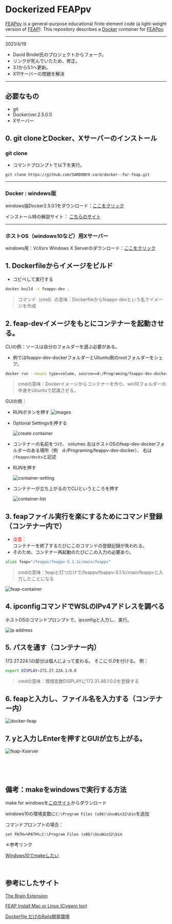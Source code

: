 # Dockerized FEAPpv

[FEAPpv] is a general-purpose educational finite element code
(a light-weight version of [FEAP]).  This repository describes
a [Docker] container for [FEAPpv].

[FEAPpv]: http://projects.ce.berkeley.edu/feap/feappv/

[FEAP]: http://projects.ce.berkeley.edu//feap/

[Docker]: https://www.docker.com/

[DockerHub]: https://hub.docker.com/r/dbindel/feappv-dev/

* * *

2021/4/19

* David Bindel氏のプロジェクトからフォーク。
* リンクが死んでいたため、修正。
* 3.1から5.1へ更新。
* X11サーバーの問題を解決

* * *

## 必要なもの

* git
* Docker(ver.2.5.0.1)
* Xサーバー

## 0. git cloneとDocker、Xサーバーのインストール
###  git clone

* コマンドプロンプトで以下を実行。

```shell
git clone https://github.com/SARDONYX-sard/docker--for-feap.git
```

* * *

### Docker : windows版

windows版Docker2.5.0.1をダウンロード：[ここをクリック](https://desktop.docker.com/win/stable/49550/Docker%20Desktop%20Installer.exe)

インストール時の解説サイト： [こちらのサイト](https://sukkiri.jp/technologies/virtualizers/docker/docker-win_install.html)

* * *

### ホストOS（windows10など）用Xサーバー

windows用：VcXsrv Windows X Serverのダウンロード：[ここをクリック](https://sourceforge.net/projects/vcxsrv/)

## 1. Dockerfileからイメージをビルド

* コピペして実行する

```sh
docker build -t feappv-dev .
```

> コマンド（cmd）の意味：Dockerfileからfeappv-devという名でイメージを作成

## 2. feap-devイメージをもとにコンテナーを起動させる。

CLIの例：ソースは自分のフォルダーを選ぶ必要がある。

* 例ではfeappv-dev-dockerフォルダーとUbuntu側のrootフォルダーをシェア。

```sh
docker run --mount type=volume, source==d:/Programing/feappv-dev-docker, target=/feappv/decks feappv-dev
```

> cmdの意味：Dockerイメージからコンテナーを作り、win10フォルダーの中身をUbuntuで認識させる。

GUIの例：

* RUNボタンを押す
  ![images](https://github.com/SARDONYX-sard/docker--for-feap/blob/images/docker-img-list.png)

* Optional Settingsを押する

  ![create container](https://github.com/SARDONYX-sard/docker--for-feap/blob/images/create%20container.png)

* コンテナーの名前をつけ、
   volumes
   左はホストOSのfeap-dev-dockerフォルダーのある場所（例　d:/Programing/feappv-dev-docker）、
  右は `/feappv/decks`と記述

* RUNを押す

  ![container-setting](https://github.com/SARDONYX-sard/docker--for-feap/blob/images/container-setting.png)

* コンテナーが立ち上がるのでCLIというところを押す

  ![container-list](https://github.com/SARDONYX-sard/docker--for-feap/blob/images/docker-container-list.png)

## 3. feapファイル実行を楽にするためにコマンド登録（コンテナー内で）

* <div style= color:red>注意：</div>コンテナーを終了するたびにこのコマンドの登録記録が失われる。
* そのため、コンテナー再起動のたびにこの入力の必要あり。

```sh
alias feap="/feappv/feappv-5.1.1c/main/feappv"
```

> cmdの意味：feapと打つだけで/feappv/feappv-5.1.1c/main/feappvと入力したことになる

![feap-container](https://github.com/SARDONYX-sard/docker--for-feap/blob/images/docker-feap.png)

## 4. ipconfigコマンドでWSLのIPv4アドレスを調べる

ホストOSのコマンドプロンプトで、ipconfigと入力し、実行。

![ip address](https://github.com/SARDONYX-sard/docker--for-feap/blob/images/display-IP-address.png)

## 5. パスを通す（コンテナー内）

172.27.224.1の部分は個人によって変わる。
そこに:0.0を付ける。
例：

```sh
export DISPLAY=172.27.224.1:0.0
```

> cmdの意味：環境変数DISPLAYに172.31.48.1:0.0を登録する

## 6. feapと入力し、ファイル名を入力する（コンテナー内）

![docker-feap](https://github.com/SARDONYX-sard/docker--for-feap/blob/images/docker-feap.png)

## 7. yと入力しEnterを押すとGUIが立ち上がる。

![feap-Xserver](https://github.com/SARDONYX-sard/docker--for-feap/blob/images/feap-Xserver.png)

<br>
<br>
<br>

## 備考：makeをwindowsで実行する方法

make for windowsを[このサイト](http://gnuwin32.sourceforge.net/packages/make.htm)からダウンロード

windows10の環境変数に`C:\Program Files (x86)\GnuWin32\bin`を追加

コマンドプロンプトの場合：

```shell
set PATH=%PATH%;C:\Program Files (x86)\GnuWin32\bin
```

＊参考リンク

[Windows10でmakeしたい](https://qiita.com/taki-ikat/items/f501f44a8d44e3fd6987)

<br>

## 参考にしたサイト

[The Brain Extension](http://thebrainextension.blogspot.com/2015/01/install-feappv-on-ubuntu-1404.html)

[FEAP Install Mac or Linux (Cygwin too)](https://www.youtube.com/watch?v=_ohQ__rqq3Y)

[Dockerfile だけのRails開発環境](https://qiita.com/aucfan-engineer/items/8a58ef6a8941eb35e2b7)

